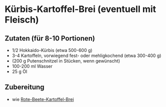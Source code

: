 # Kürbis-Kartoffel-Brei (eventuell mit Fleisch)

## Zutaten (für 8-10 Portionen)
 + 1/2 Hokkaido-Kürbis (etwa 500-600 g)
 + 3-4 Kartoffeln, vorwiegend fest- oder mehligkochend (etwa 300-400 g)
 + (200 g Putenschnitzel in Stücken, wenn gewünscht)
 + 100-200 ml Wasser
 + 25 g Öl

## Zubereitung
 + wie
   [Rote-Beete-Kartoffel-Brei](https://github.com/tdussa/Breirezepte/blob/master/Hauptmahlzeiten/Rote-Beete-Kartoffelbrei.md)
